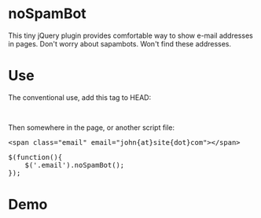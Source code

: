 <h1>noSpamBot</h1>
<p>
This tiny jQuery plugin provides comfortable way to show e-mail addresses in pages.
Don't worry about sapambots. Won't find these addresses.
</p>

<h1>Use</h1>
<p>
  The conventional use, add this tag to HEAD:
  <pre>
<script type="text/javascript" src="https://raw.github.com/zsoltlengyelit/noSpamBot/master/jquery.noSpamBot.js"></script> 
</pre>
Then somewhere in the page, or another script file:
<pre>
&lt;span class="email" email="john{at}site{dot}com"&gt;&lt;/span&gt;
</pre>
<pre>
$(function(){
    $('.email').noSpamBot();
});
</pre>
</p>
<h1>Demo</h1>
<http://jsfiddle.net/pzv8g/42/embedded/result/>
